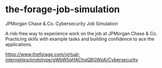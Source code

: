 # the-forage-job-simulation
JPMorgan Chase &amp; Co. Cybersecurity Job Simulation

A risk-free way to experience work on the job at JPMorgan Chase & Co. 
Practicing skills with example tasks and building confidence to ace the applications.

https://www.theforage.com/virtual-internships/prototype/gWbW5qHAChqQBGWpA/Cybersecurity
